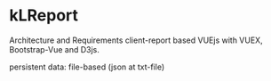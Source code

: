# kLReport
Architecture and Requirements client-report based VUEjs with VUEX, Bootstrap-Vue and D3js.

persistent data: file-based (json at txt-file)
